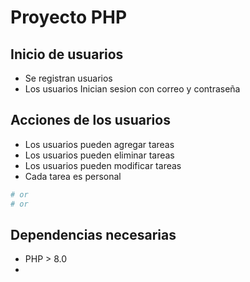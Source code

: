 # Proyecto PHP

## Inicio de usuarios
- Se registran usuarios
- Los usuarios Inician sesion con correo y contraseña

## Acciones de los usuarios
- Los usuarios pueden agregar tareas 
- Los usuarios pueden eliminar tareas 
- Los usuarios pueden modificar tareas 
- Cada tarea es personal



```bash
# or
# or
```

## Dependencias necesarias
- PHP > 8.0 
- 